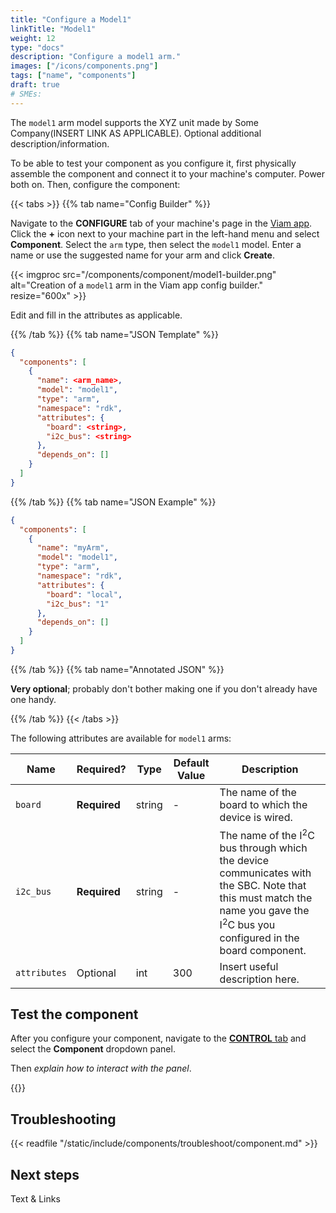 ```yaml
---
title: "Configure a Model1"
linkTitle: "Model1"
weight: 12
type: "docs"
description: "Configure a model1 arm."
images: ["/icons/components.png"]
tags: ["name", "components"]
draft: true
# SMEs:
---
```


The `model1` arm model supports the XYZ unit made by Some Company(INSERT LINK AS APPLICABLE).
Optional additional description/information.

To be able to test your component as you configure it, first physically assemble the component and connect it to your machine's computer. Power both on.
Then, configure the component:

{{< tabs >}}
{{% tab name="Config Builder" %}}

Navigate to the **CONFIGURE** tab of your machine's page in the [Viam app](https://app.viam.com).
Click the **+** icon next to your machine part in the left-hand menu and select **Component**.
Select the `arm` type, then select the `model1` model.
Enter a name or use the suggested name for your arm and click **Create**.

{{< imgproc src="/components/component/model1-builder.png" alt="Creation of a `model1` arm in the Viam app config builder." resize="600x" >}}

Edit and fill in the attributes as applicable.

<!-- If the model does not have a fancy config UI available, such that the user needs to write JSON attributes, refer to one of the other component models as an example. You should include easily copy-pastable attribute templates on the config tab. For example, replace "Edit and fill in the attributes as applicable." with the following:

Copy and paste the following attribute template into your COMPONENT's attributes field.
Then remove and fill in the attributes as applicable to your COMPONENT, according to the table below.

{{< tabs >}}
{{% tab name="Attributes template" %}}

```json {class="line-numbers linkable-line-numbers"}
{
  "stream": "<color|depth>",
  "url": "<URL>",
  "intrinsic_parameters": {
    "width_px": <int>,
    "height_px": <int>,
    "fx": <float>,
    "fy": <float>,
    "ppx": <float>,
    "ppy": <float>
  },
  "distortion_parameters": {
    "rk1": <float>,
    "rk2": <float>,
    "rk3": <float>,
    "tp1": <float>,
    "tp2": <float>
  },
  "debug": <boolean>
}
```

{{% /tab %}}
{{% tab name="Attributes example" %}}

```json {class="line-numbers linkable-line-numbers"}
{
  "stream": "color",
  "url": "http://urltogetstreamingimagedatafrom"
}
```

{{% /tab %}}
{{< /tabs >}}
-->

{{% /tab %}}
{{% tab name="JSON Template" %}}

```json {class="line-numbers linkable-line-numbers"}
{
  "components": [
    {
      "name": <arm_name>,
      "model": "model1",
      "type": "arm",
      "namespace": "rdk",
      "attributes": {
        "board": <string>,
        "i2c_bus": <string>
      },
      "depends_on": []
    }
  ]
}
```

{{% /tab %}}
{{% tab name="JSON Example" %}}

```json {class="line-numbers linkable-line-numbers"}
{
  "components": [
    {
      "name": "myArm",
      "model": "model1",
      "type": "arm",
      "namespace": "rdk",
      "attributes": {
        "board": "local",
        "i2c_bus": "1"
      },
      "depends_on": []
    }
  ]
}
```

{{% /tab %}}
{{% tab name="Annotated JSON" %}}

**Very optional**; probably don't bother making one if you don't already have one handy.

{{% /tab %}}
{{< /tabs >}}

The following attributes are available for `model1` arms:

<!-- prettier-ignore -->
| Name         | Required? | Type   | Default Value | Description |
| ------------ | --------- | ------ | ------------- | ----------- |
| `board`      | **Required** | string | -             | The name of the board to which the device is wired.                                                                                                                                              |
| `i2c_bus`    | **Required** | string | -             | The name of the I<sup>2</sup>C bus through which the device communicates with the SBC. Note that this must match the name you gave the I<sup>2</sup>C bus you configured in the board component. |
| `attributes` | Optional     | int    | 300           | Insert useful description here.                                                                                                                                                                  |

## Test the component

After you configure your component, navigate to the [**CONTROL** tab](/manage/troubleshoot/teleoperate/default-interface/) and select the **Component** dropdown panel.

Then _explain how to interact with the panel_.

{{<imgproc src="/components/sensor/sensor-control-tab.png" resize="800x" declaredimensions=true alt="Image or GIF of the control tab">}}

## Troubleshooting

{{< readfile "/static/include/components/troubleshoot/component.md" >}}

## Next steps

Text & Links

